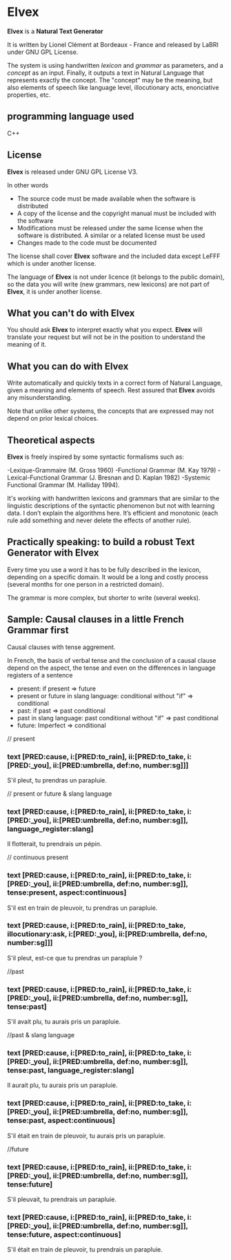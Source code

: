 Elvex
=====

**Elvex** is a **Natural Text Generator**

It is written by Lionel Clément at Bordeaux - France and released by LaBRI under GNU GPL License.

The system is using handwritten *lexicon* and *grammar* as parameters, and a *concept* as an input. Finally, it outputs a text in Natural Language that represents exactly the concept. The "concept" may be the meaning, but also elements of speech like language level, illocutionary acts, enonciative properties, etc. 

programming language used
-------

C++

License
-------

**Elvex** is released under GNU GPL License V3.

In other words

- The source code must be made available when the software is distributed
- A copy of the license and the copyright manual must be included with the software
- Modifications must be released under the same license when the software is distributed. A similar or a related license must be used
- Changes made to the code must be documented

The license shall cover **Elvex** software and the included data except LeFFF which is under another license.

The language of **Elvex** is not under licence (it belongs to the public domain), so the data you will write (new grammars, new lexicons) are not part of **Elvex**, it is under another license.

What you can't do with Elvex
-----------------------------

You should ask **Elvex** to interpret exactly what you expect. **Elvex** will translate your request but will not be in the position to understand the meaning of it.

What you can do with Elvex
-----------------------------

Write automatically and quickly texts in a correct form of Natural Language, given a meaning and elements
of speech. Rest assured that **Elvex** avoids any misunderstanding.

Note that unlike other systems, the concepts that are expressed may not depend on prior lexical choices.

Theoretical aspects
-----------------

**Elvex** is freely inspired by some syntactic formalisms such as: 

-Lexique-Grammaire (M. Gross 1960)
-Functional Grammar (M. Kay 1979)
-Lexical-Functional Grammar (J. Bresnan and D. Kaplan 1982) 
-Systemic Functional Grammar (M. Halliday 1994).

It's working with handwritten lexicons and grammars that are similar to the linguistic descriptions of the syntactic phenomenon but not with learning data.
I don’t explain the algorithms here. It’s efficient and monotonic (each rule add something and never delete the effects of another rule).

Practically speaking: to build a robust Text Generator with Elvex
--------------------

Every time you use a word it has to be fully described in the lexicon, depending on a specific domain. It would be a long and costly process (several months for one person in a restricted domain).

The grammar is more complex, but shorter to write (several weeks).

Sample: Causal clauses in a little French Grammar first
-----------------------------------------------

Causal clauses with tense aggrement.

In French, the basis of verbal tense and the conclusion of a causal clause depend on the aspect, the tense and even on the differences in language registers of a sentence

- present: 
if present => future
- present or future in slang language:
conditional without "if" => conditional
- past:
if past => past conditional
- past in slang language:
past conditional without "if" => past conditional
- future:
 Imperfect => conditional

// present
### text [PRED:cause, i:[PRED:to_rain], ii:[PRED:to_take, i:[PRED:_you], ii:[PRED:umbrella, def:no, number:sg]]]
S'il pleut, tu prendras un parapluie.

// present or future & slang language
### text [PRED:cause, i:[PRED:to_rain], ii:[PRED:to_take, i:[PRED:_you], ii:[PRED:umbrella, def:no, number:sg]], language_register:slang]
Il flotterait, tu prendrais un pépin.

// continuous present
### text [PRED:cause, i:[PRED:to_rain], ii:[PRED:to_take, i:[PRED:_you], ii:[PRED:umbrella, def:no, number:sg]], tense:present, aspect:continuous]
S'il est en train de pleuvoir, tu prendras un parapluie.

### text [PRED:cause, i:[PRED:to_rain], ii:[PRED:to_take, illocutionary:ask, i:[PRED:_you], ii:[PRED:umbrella, def:no, number:sg]]]
S'il pleut, est-ce que tu prendras un parapluie ?

//past
### text [PRED:cause, i:[PRED:to_rain], ii:[PRED:to_take, i:[PRED:_you], ii:[PRED:umbrella, def:no, number:sg]], tense:past]
S'il avait plu, tu aurais pris un parapluie.

//past & slang language
### text [PRED:cause, i:[PRED:to_rain], ii:[PRED:to_take, i:[PRED:_you], ii:[PRED:umbrella, def:no, number:sg]], tense:past, language_register:slang]
Il aurait plu, tu aurais pris un parapluie.

### text [PRED:cause, i:[PRED:to_rain], ii:[PRED:to_take, i:[PRED:_you], ii:[PRED:umbrella, def:no, number:sg]], tense:past, aspect:continuous]
S'il était en train de pleuvoir, tu aurais pris un parapluie.

//future
### text [PRED:cause, i:[PRED:to_rain], ii:[PRED:to_take, i:[PRED:_you], ii:[PRED:umbrella, def:no, number:sg]], tense:future]
S'il pleuvait, tu prendrais un parapluie.

### text [PRED:cause, i:[PRED:to_rain], ii:[PRED:to_take, i:[PRED:_you], ii:[PRED:umbrella, def:no, number:sg]], tense:future, aspect:continuous]
S'il était en train de pleuvoir, tu prendrais un parapluie.

